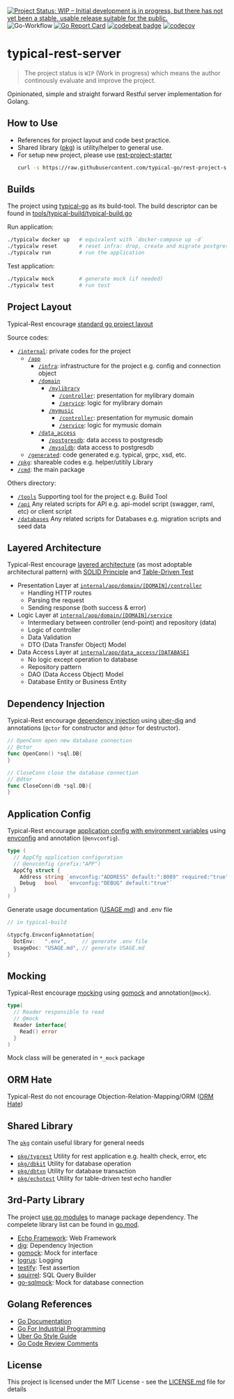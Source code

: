 [![Project Status: WIP – Initial development is in progress, but there has not yet been a stable, usable release suitable for the public.](https://www.repostatus.org/badges/latest/wip.svg)](https://www.repostatus.org/#wip)
![Go-Workflow](https://github.com/typical-go/typical-rest-server/workflows/Go/badge.svg)
[![Go Report Card](https://goreportcard.com/badge/github.com/typical-go/typical-rest-server)](https://goreportcard.com/report/github.com/typical-go/typical-rest-server)
[![codebeat badge](https://codebeat.co/badges/17e19d4b-6803-4bbb-82bb-e39fe2f1424b)](https://codebeat.co/projects/github-com-typical-go-typical-rest-server-master)
[![codecov](https://codecov.io/gh/typical-go/typical-rest-server/branch/master/graph/badge.svg)](https://codecov.io/gh/typical-go/typical-rest-server)

# typical-rest-server

> The project status is `WIP` (Work in progress) which means the author continously evaluate and improve the project.

Opinionated, simple and straight forward Restful server implementation for Golang.

## How to Use 

- References for project layout and code best practice.
- Shared library ([pkg](#shared-library)) is utility/helper to general use.
- For setup new project, please use [rest-project-starter](https://github.com/typical-go/rest-project-starter)
  ```bash
  curl -s https://raw.githubusercontent.com/typical-go/rest-project-starter/master/setup.sh | bash -s [project_name] [package_name]
  ```


## Builds 

The project using [typical-go](https://github.com/typical-go/typical-go) as its build-tool. The build descriptor can be found in [tools/typical-build/typical-build.go](tools/typical-build/typical-build.go)

Run application:
```bash
./typicalw docker up   # equivalent with `docker-compose up -d`
./typicalw reset       # reset infra: drop, create and migrate postgres database 
./typicalw run         # run the application
```

Test application:
```bash
./typicalw mock        # generate mock (if needed)
./typicalw test        # run test 
```

## Project Layout

Typical-Rest encourage [standard go project layout](https://github.com/golang-standards/project-layout)

Source codes:
- [`/internal`](internal): private codes for the project
  - [`/app`](internal/app) 
    - [`/infra`](internal/app/infra): infrastructure for the project e.g. config and connection object
    - [`/domain`](internal/app/domain) 
      - [`/mylibrary`](internal/app/domain/mylibrary)
        - [`/controller`](internal/app/domain/library/controller): presentation for mylibrary domain
        - [`/service`](internal/app/domain/library/service): logic for mylibrary domain
      - [`/mymusic`](internal/app/domain/mymusic)
        - [`/controller`](internal/app/domain/mymusic/controller): presentation for mymusic domain
        - [`/service`](internal/app/domain/mymusic/service): logic for mymusic domain
    - [`/data_access`](internal/app/data_access)
      - [`/postgresdb`](internal/app/data_access/postgresdb): data access to postgresdb
      - [`/mysqldb`](internal/app/data_access/mysqldb): data access to postgresdb
  - [`/generated`](internal/generated): code generated e.g. typical, grpc, xsd, etc.
- [`/pkg`](pkg): shareable codes e.g. helper/utitily Library
- [`/cmd`](cmd): the main package

Others directory:
- [`/tools`](tool) Supporting tool for the project e.g. Build Tool
- [`/api`](api) Any related scripts for API e.g. api-model script (swagger, raml, etc) or client script
- [`/databases`](database) Any related scripts for Databases e.g. migration scripts and seed data


## Layered Architecture

Typical-Rest encourage [layered architecture](https://en.wikipedia.org/wiki/Multitier_architecture) (as most adoptable architectural pattern) with [SOLID Principle](https://en.wikipedia.org/wiki/SOLID) and [Table-Driven Test](https://github.com/golang/go/wiki/TableDrivenTests)

- Presentation Layer at [`internal/app/domain/[DOMAIN]/controller`](internal/server/controller)
  - Handling HTTP routes
  - Parsing the request
  - Sending response (both success & error)
- Logic Layer at [`internal/app/domain/[DOMAIN]/service`](internal/server/service)
  - Intermediary between controller (end-point) and repository (data)
  - Logic of controller
  - Data Validation
  - DTO (Data Transfer Object) Model
- Data Access Layer at [`internal/app/data_access/[DATABASE]`](internal/server/repository)
  - No logic except operation to database
  - Repository pattern
  - DAO (Data Access Object) Model
  - Database Entity or Business Entity

## Dependency Injection

Typical-Rest encourage [dependency injection](https://en.wikipedia.org/wiki/Dependency_injection) using [uber-dig](https://github.com/uber-go/dig) and annotations (`@ctor` for constructor and `@dtor` for destructor).

```go
// OpenConn open new database connection
// @ctor
func OpenConn() *sql.DB{
}
```

```go
// CloseConn close the database connection
// @dtor
func CloseConn(db *sql.DB){
}
```

## Application Config

Typical-Rest encourage [application config with environment variables](https://12factor.net/config) using [envconfig](https://github.com/kelseyhightower/envconfig) and annotation (`@envconfig`). 

```go
type (
  // AppCfg application configuration
  // @envconfig (prefix:"APP")
  AppCfg struct {
    Address string `envconfig:"ADDRESS" default:":8089" required:"true"`
    Debug   bool   `envconfig:"DEBUG" default:"true"`
  }
)
```

Generate usage documentation ([USAGE.md](USAGE.md)) and .env file 
```go
// in typical-build

&typcfg.EnvconfigAnnotation{
  DotEnv:   ".env",     // generate .env file
  UsageDoc: "USAGE.md", // generate USAGE.md
}
```

## Mocking

Typical-Rest encourage [mocking](https://en.wikipedia.org/wiki/Mock_object) using [gomock](https://github.com/golang/mock) and annotation(`@mock`). 

```go
type(
  // Reader responsible to read
  // @mock
  Reader interface{
    Read() error
  }
)
```

Mock class will be generated in `*_mock` package

## ORM Hate

Typical-Rest do not encourage Objection-Relation-Mapping/ORM ([ORM Hate](https://martinfowler.com/bliki/OrmHate.html))

## Shared Library

The [`pkg`](pkg) contain useful library for general needs

- [`pkg/typrest`](pkg/typrest) Utility for rest application e.g. health check, error, etc
- [`pkg/dbkit`](pkg/dbkit) Utility for database operation
- [`pkg/dbtxn`](pkg/dbtxn) Utility for database transaction
- [`pkg/echotest`](pkg/echotest) Utility for table-driven test echo handler


## 3rd-Party Library

The project [use go modules](https://blog.golang.org/using-go-modules) to manage package dependency. The compelete library list can be found in [go.mod](go.mod). 

- [Echo Framework](https://echo.labstack.com/): Web Framework
- [dig](https://github.com/uber-go/dig): Dependency Injection
- [gomock](https://github.com/golang/mock): Mock for interface
- [logrus](https://github.com/sirupsen/logrus): Logging
- [testify](https://github.com/stretchr/testify): Test assertion
- [squirrel](https://github.com/Masterminds/squirrel): SQL Query Builder
- [go-sqlmock](https://github.com/DATA-DOG/go-sqlmock): Mock for database connection 

## Golang References

- [Go Documentation](https://golang.org/doc/)
- [Go For Industrial Programming](https://peter.bourgon.org/go-for-industrial-programming/)
- [Uber Go Style Guide](https://github.com/uber-go/guide)
- [Go Code Review Comments](https://github.com/golang/go/wiki/CodeReviewComments)

## License

This project is licensed under the MIT License - see the [LICENSE.md](LICENSE.md) file for details